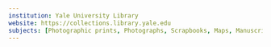 ```yaml
---
institution: Yale University Library
website: https://collections.library.yale.edu
subjects: [Photographic prints, Photographs, Scrapbooks, Maps, Manuscripts, Correspondence, Illustrations]
---
```

